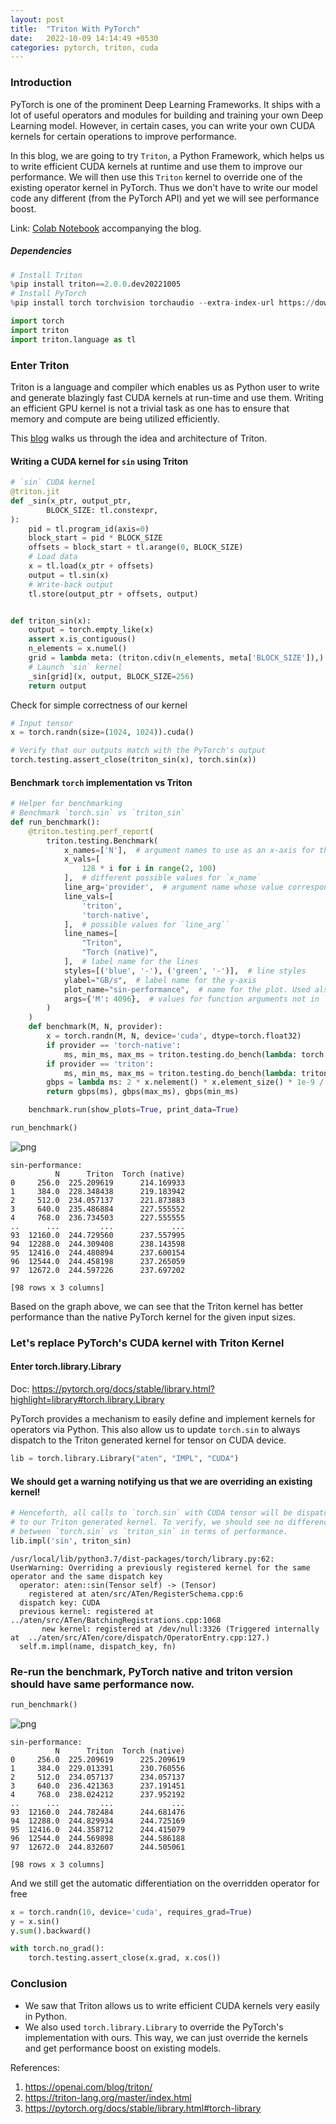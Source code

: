 ```yaml
---
layout: post
title:  "Triton With PyTorch"
date:   2022-10-09 14:14:49 +0530
categories: pytorch, triton, cuda
---
```


### Introduction

PyTorch is one of the prominent Deep Learning Frameworks. It ships with a lot of useful operators and modules for building and training your own Deep Learning model. However, in certain cases, you can write your own CUDA kernels for certain operations to improve performance. 

In this blog, we are going to try `Triton`, a Python Framework, which helps us to write efficient CUDA kernels at runtime and use them to improve our performance. We will then use this `Triton` kernel to override one of the existing operator kernel in PyTorch. Thus we don't have to write our model code any different (from the PyTorch API) and yet we will see performance boost.

Link: [Colab Notebook](https://colab.research.google.com/github/kshitij12345/kshitij12345.github.io/blob/master/_jupyter/triton_with_torch_lib.ipynb) accompanying the blog.

##### Dependencies

```python
# Install Triton
%pip install triton==2.0.0.dev20221005
# Install PyTorch
%pip install torch torchvision torchaudio --extra-index-url https://download.pytorch.org/whl/cu116
```

```python
import torch
import triton
import triton.language as tl
```

### Enter Triton

Triton is a language and compiler which enables us as Python user to write and generate blazingly fast CUDA kernels at run-time and use them. Writing an efficient GPU kernel is not a trivial task as one has to ensure that memory and compute are being utilized efficiently.

This [blog](https://openai.com/blog/triton/) walks us through the idea and architecture of Triton.

#### Writing a CUDA kernel for `sin` using Triton


```python
# `sin` CUDA kernel
@triton.jit
def _sin(x_ptr, output_ptr,
        BLOCK_SIZE: tl.constexpr,
):
    pid = tl.program_id(axis=0)
    block_start = pid * BLOCK_SIZE
    offsets = block_start + tl.arange(0, BLOCK_SIZE)
    # Load data
    x = tl.load(x_ptr + offsets)
    output = tl.sin(x)
    # Write-back output
    tl.store(output_ptr + offsets, output)


def triton_sin(x):
    output = torch.empty_like(x)
    assert x.is_contiguous()
    n_elements = x.numel()
    grid = lambda meta: (triton.cdiv(n_elements, meta['BLOCK_SIZE']),)
    # Launch `sin` kernel
    _sin[grid](x, output, BLOCK_SIZE=256)
    return output
```

Check for simple correctness of our kernel


```python
# Input tensor
x = torch.randn(size=(1024, 1024)).cuda()

# Verify that our outputs match with the PyTorch's output
torch.testing.assert_close(triton_sin(x), torch.sin(x))
```

#### Benchmark `torch` implementation vs Triton


```python
# Helper for benchmarking
# Benchmark `torch.sin` vs `triton_sin`
def run_benchmark():
    @triton.testing.perf_report(
        triton.testing.Benchmark(
            x_names=['N'],  # argument names to use as an x-axis for the plot
            x_vals=[
                128 * i for i in range(2, 100)
            ],  # different possible values for `x_name`
            line_arg='provider',  # argument name whose value corresponds to a different line in the plot
            line_vals=[
                'triton',
                'torch-native',
            ],  # possible values for `line_arg``
            line_names=[
                "Triton",
                "Torch (native)",
            ],  # label name for the lines
            styles=[('blue', '-'), ('green', '-')],  # line styles
            ylabel="GB/s",  # label name for the y-axis
            plot_name="sin-performance",  # name for the plot. Used also as a file name for saving the plot.
            args={'M': 4096},  # values for function arguments not in `x_names` and `y_name`
        )
    )
    def benchmark(M, N, provider):
        x = torch.randn(M, N, device='cuda', dtype=torch.float32)
        if provider == 'torch-native':
            ms, min_ms, max_ms = triton.testing.do_bench(lambda: torch.sin(x))
        if provider == 'triton':
            ms, min_ms, max_ms = triton.testing.do_bench(lambda: triton_sin(x))
        gbps = lambda ms: 2 * x.nelement() * x.element_size() * 1e-9 / (ms * 1e-3)
        return gbps(ms), gbps(max_ms), gbps(min_ms)

    benchmark.run(show_plots=True, print_data=True)

```


```python
run_benchmark()
```


    
![png](/images/triton_with_torch_lib_files/triton_with_torch_lib_10_0.png)
    


    sin-performance:
              N      Triton  Torch (native)
    0     256.0  225.209619      214.169933
    1     384.0  228.348438      219.183942
    2     512.0  234.057137      221.873883
    3     640.0  235.486884      227.555552
    4     768.0  236.734503      227.555555
    ..      ...         ...             ...
    93  12160.0  244.729560      237.557995
    94  12288.0  244.309408      238.143598
    95  12416.0  244.480894      237.600154
    96  12544.0  244.458198      237.265059
    97  12672.0  244.597226      237.697202
    
    [98 rows x 3 columns]


Based on the graph above, we can see that the Triton kernel has better performance than the native PyTorch kernel for the given input sizes.

### Let's replace PyTorch's CUDA kernel with Triton Kernel

#### Enter torch.library.Library

Doc: https://pytorch.org/docs/stable/library.html?highlight=library#torch.library.Library

PyTorch provides a mechanism to easily define and implement kernels for operators via Python. This also allow us to update `torch.sin` to always dispatch to the Triton generated kernel for tensor on CUDA device.


```python
lib = torch.library.Library("aten", "IMPL", "CUDA")
```

#### We should get a warning notifying us that we are overriding an existing kernel!


```python
# Henceforth, all calls to `torch.sin` with CUDA tensor will be dispatched
# to our Triton generated kernel. To verify, we should see no difference
# between `torch.sin` vs `triton_sin` in terms of performance.
lib.impl('sin', triton_sin)
```

    /usr/local/lib/python3.7/dist-packages/torch/library.py:62: UserWarning: Overriding a previously registered kernel for the same operator and the same dispatch key
      operator: aten::sin(Tensor self) -> (Tensor)
        registered at aten/src/ATen/RegisterSchema.cpp:6
      dispatch key: CUDA
      previous kernel: registered at ../aten/src/ATen/BatchingRegistrations.cpp:1068
           new kernel: registered at /dev/null:3326 (Triggered internally at  ../aten/src/ATen/core/dispatch/OperatorEntry.cpp:127.)
      self.m.impl(name, dispatch_key, fn)


### Re-run the benchmark, PyTorch native and triton version should have same performance now.


```python
run_benchmark()
```


    
![png](/images/triton_with_torch_lib_files/triton_with_torch_lib_17_0.png)
    


    sin-performance:
              N      Triton  Torch (native)
    0     256.0  225.209619      225.209619
    1     384.0  229.013391      230.760556
    2     512.0  234.057137      234.057137
    3     640.0  236.421363      237.191451
    4     768.0  238.024212      237.952192
    ..      ...         ...             ...
    93  12160.0  244.782484      244.681476
    94  12288.0  244.829934      244.725169
    95  12416.0  244.358712      244.415079
    96  12544.0  244.569898      244.586188
    97  12672.0  244.832607      244.505061
    
    [98 rows x 3 columns]


And we still get the automatic differentiation on the overridden operator for free


```python
x = torch.randn(10, device='cuda', requires_grad=True)
y = x.sin()
y.sum().backward()

with torch.no_grad():
    torch.testing.assert_close(x.grad, x.cos())
```

### Conclusion

* We saw that Triton allows us to write efficient CUDA kernels very easily in Python. 
* We also used `torch.library.Library` to override the PyTorch's implementation with ours. This way, we can just override the kernels and get performance boost on existing models.

References:
1. https://openai.com/blog/triton/
2. https://triton-lang.org/master/index.html
3. https://pytorch.org/docs/stable/library.html#torch-library
